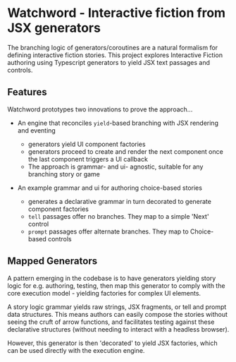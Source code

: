 # Watchword - Interactive fiction from JSX generators

The branching logic of generators/coroutines are a natural formalism for defining interactive fiction stories. This project explores Interactive Fiction authoring using Typescript generators to yield JSX text passages and controls.

## Features

Watchword prototypes two innovations to prove the approach...

- An engine that reconciles `yield`-based branching with JSX rendering and eventing

  - generators yield UI component factories
  - generators proceed to create and render the next component once the last component triggers a UI callback
  - The approach is grammar- and ui- agnostic, suitable for any branching story or game

- An example grammar and ui for authoring choice-based stories

  - generates a declarative grammar in turn decorated to generate component factories
  - `tell` passages offer no branches. They map to a simple 'Next' control
  - `prompt` passages offer alternate branches. They map to Choice-based controls

## Mapped Generators

A pattern emerging in the codebase is to have generators yielding story logic for e.g. authoring, testing, then map this generator to comply with the core execution model - yielding factories for complex UI elements.

A story logic grammar yields raw strings, JSX fragments, or tell and prompt data structures. This means authors can easily compose the stories without seeing the cruft of arrow functions, and facilitates testing against these declarative structures (without needing to interact with a headless browser).

However, this generator is then 'decorated' to yield JSX factories, which can be used directly with the execution engine.
